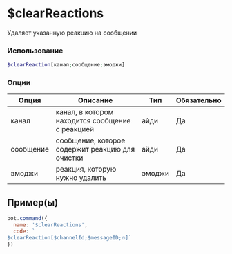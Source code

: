 # $clearReactions
Удаляет указанную реакцию на сообщении
### Использование
```php
$clearReaction[канал;сообщение;эмоджи]
```

### Опции

| Опция | Описание | Тип | Обязательно |
|--------|-------------|------|----------|
| канал | канал, в котором находится сообщение с реакцией | айди | Да | 
| сообщение | сообщение, которое содержит реакцию для очистки | айди | Да | 
| эмоджи | реакция, которую нужно удалить | эмоджи | Да |
## Пример(ы)

```javascript
bot.command({
  name: '$clearReactions',
  code: `
$clearReaction[$channelId;$messageID;🔥]`
})
```

